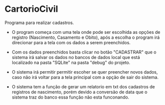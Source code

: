 # CartorioCivil
 Programa para realizar cadastros.

- O program começa com uma tela onde pode ser escolhida as opções de registro (Nascimento, Casamento e Obito), após a escolha o program irá direcionar para a tela com os dados a serem preenchidos.

- Com os dados preenchidos basta clicar no botão "CADASTRAR" que o sistema irá salvar os dados no bancos de dados local que está localizado na pasta "SQLite" na pasta "debug" do projeto.

- O sistema irá permitir permitir escoher se quer preencher novos dados, caso não irá voltar para a tela principal com a opção de sair do sistema.

- O sistema tem a função de gerar um relatorio em txt dos cadastros de registros de nascimento, porém devido a conversão de data que o sistema traz do banco essa função não esta funconando.
